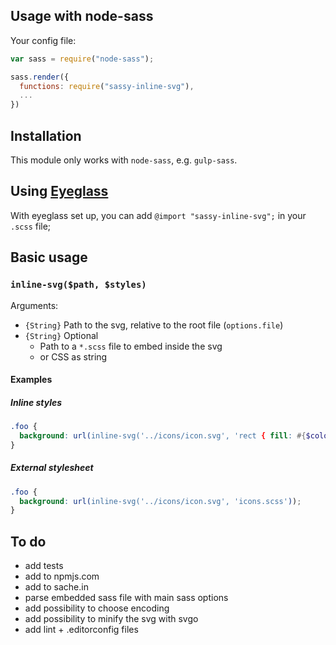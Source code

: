 ## Usage with node-sass

Your config file:
```js
var sass = require("node-sass");

sass.render({
  functions: require("sassy-inline-svg"),
  ...
})
```
## Installation

This module only works with `node-sass`, e.g. `gulp-sass`.

## Using [Eyeglass](http://eyeglass.rocks/)

With eyeglass  set up, you can  add `@import "sassy-inline-svg";` in your `.scss` file;

## Basic usage

### `inline-svg($path, $styles)`

Arguments:
* `{String}` Path to the svg, relative to the root file (`options.file`)
* `{String}` Optional
  * Path to a `*.scss` file to embed inside the svg
  * or CSS as string

#### Examples

##### Inline styles
```scss
.foo {
  background: url(inline-svg('../icons/icon.svg', 'rect { fill: #{$color-red} }'));
}
```

##### External stylesheet
```scss
.foo {
  background: url(inline-svg('../icons/icon.svg', 'icons.scss'));
}
```

## To do

* add tests
* add to npmjs.com
* add to sache.in
* parse embedded sass file with main sass options
* add possibility to choose encoding
* add possibility to minify the svg with svgo
* add lint + .editorconfig files